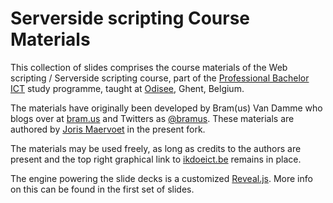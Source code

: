 # Serverside scripting Course Materials

This collection of slides comprises the course materials of the Web scripting / Serverside scripting course, part of the [Professional Bachelor ICT](https://www.ikdoeict.be/) study programme, taught at [Odisee](https://www.odisee.be/), Ghent, Belgium.

The materials have originally been developed by Bram(us) Van Damme who blogs over at [bram.us](https://www.bram.us/) and Twitters as [@bramus](https://twitter.com/bramus). These materials are authored by [Joris Maervoet](https://be.linkedin.com/in/jorismaervoet) in the present fork.

The materials may be used freely, as long as credits to the authors are present and the top right graphical link to [ikdoeict.be](https://www.ikdoeict.be/) remains in place.

The engine powering the slide decks is a customized [Reveal.js](http://lab.hakim.se/reveal-js/). More info on this can be found in the first set of slides.